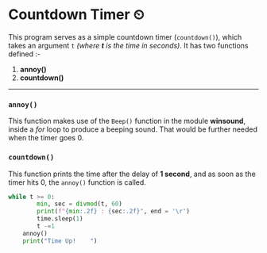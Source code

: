# Countdown Timer ⏲
This program serves as a simple countdown timer (`countdown()`), which takes an argument `t` _(where **t** is the time in seconds)_. 
It has two functions defined :-
1. **annoy()**
2. **countdown()**
<hr>

### `annoy()`
This function makes use of the `Beep()` function in the module **winsound**, inside a *for* loop to produce a beeping sound. That would be further needed when the timer goes 0.

### `countdown()`
This function prints the time after the delay of **1 second**, and as soon as the timer hits 0, the `annoy()` function is called.

```py
while t >= 0:
        min, sec = divmod(t, 60)
        print(f"{min:.2f} : {sec:.2f}", end = '\r')
        time.sleep(1)
        t -=1
    annoy()
    print("Time Up!    ")
```
